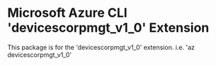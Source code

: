Microsoft Azure CLI 'devicescorpmgt_v1_0' Extension
==========================================

This package is for the 'devicescorpmgt_v1_0' extension.
i.e. 'az devicescorpmgt_v1_0'
